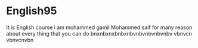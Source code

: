 # English95
It is English course 
i am mohammed gamil Mohammed saif for many reason about every thing that you can do
bnxnbxnxbnbxnbvnbvnbvnbvnbv vbnvcn vbnvcnvbn
